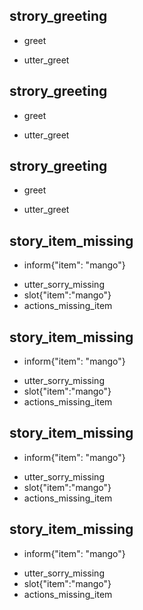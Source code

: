 ## strory_greeting
* greet
 - utter_greet


## strory_greeting
* greet
 - utter_greet

## strory_greeting
* greet
 - utter_greet


## story_item_missing
* inform{"item": "mango"}
 - utter_sorry_missing
 - slot{"item":"mango"}
 - actions_missing_item

## story_item_missing
* inform{"item": "mango"}
 - utter_sorry_missing
 - slot{"item":"mango"}
 - actions_missing_item

## story_item_missing
* inform{"item": "mango"}
 - utter_sorry_missing
 - slot{"item":"mango"}
 - actions_missing_item

## story_item_missing
* inform{"item": "mango"}
 - utter_sorry_missing
 - slot{"item":"mango"}
 - actions_missing_item
